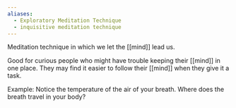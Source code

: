 ```yaml
---
aliases:
  - Exploratory Meditation Technique
  - inquisitive meditation technique
---
```

Meditation technique in which we let the [[mind]] lead us.

Good for curious people who might have trouble keeping their [[mind]] in one place. They may find it easier to follow their [[mind]] when they give it a task.

Example: Notice the temperature of the air of your breath. Where does the breath travel in your body?